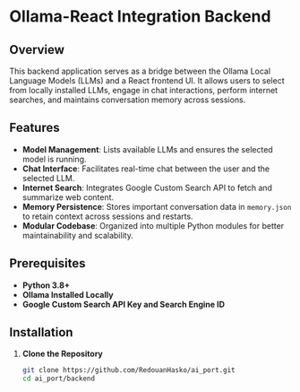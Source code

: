 # Ollama-React Integration Backend

## Overview

This backend application serves as a bridge between the Ollama Local Language Models (LLMs) and a React frontend UI. It allows users to select from locally installed LLMs, engage in chat interactions, perform internet searches, and maintains conversation memory across sessions.

## Features

- **Model Management**: Lists available LLMs and ensures the selected model is running.
- **Chat Interface**: Facilitates real-time chat between the user and the selected LLM.
- **Internet Search**: Integrates Google Custom Search API to fetch and summarize web content.
- **Memory Persistence**: Stores important conversation data in `memory.json` to retain context across sessions and restarts.
- **Modular Codebase**: Organized into multiple Python modules for better maintainability and scalability.

## Prerequisites

- **Python 3.8+**
- **Ollama Installed Locally**
- **Google Custom Search API Key and Search Engine ID**

## Installation

1. **Clone the Repository**

   ```bash
   git clone https://github.com/RedouanHasko/ai_port.git
   cd ai_port/backend
   ```
